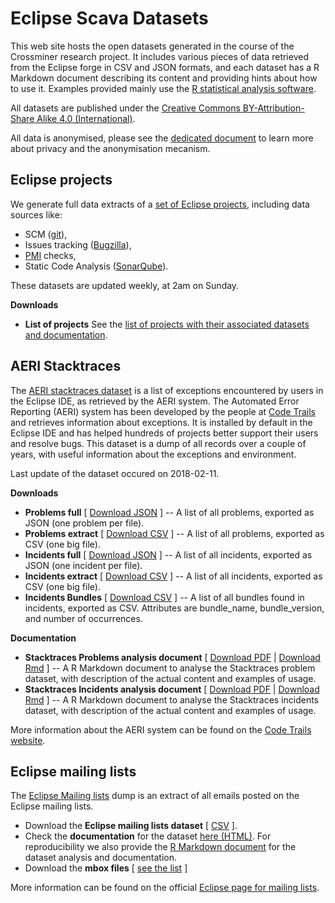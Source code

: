 
# Eclipse Scava Datasets

This web site hosts the open datasets generated in the course of the Crossminer research project. It includes various pieces of data retrieved from the Eclipse forge in CSV and JSON formats, and each dataset has a R Markdown document describing its content and providing hints about how to use it. Examples provided mainly use the [R statistical analysis software](https://r-project.org).

All datasets are published under the [Creative Commons BY-Attribution-Share Alike 4.0 (International)](https://creativecommons.org/licenses/by-sa/4.0/).

All data is anonymised, please see the [dedicated document](../docs/datasets_privacy.html) to learn more about privacy and the anonymisation mecanism.


## Eclipse projects

We generate full data extracts of a [set of Eclipse projects](projects/eclipse_projects.html), including data sources like:

* SCM ([git](https://git.eclipse.org)),
* Issues tracking ([Bugzilla](https://bugs.eclipse.org)),
* [PMI](https://projects.eclipse.org) checks,
* Static Code Analysis ([SonarQube](https://sonar.eclipse.org)).

These datasets are updated weekly, at 2am on Sunday.

**Downloads**

* **List of projects** See the [list of projects with their associated datasets and documentation](projects/eclipse_projects.html).


## AERI Stacktraces

The [AERI stacktraces dataset](aeri_stacktraces/aeri_stacktraces.html) is a list of exceptions encountered by users in the Eclipse IDE, as retrieved by the AERI system. The Automated Error Reporting (AERI) system has been developed by the people at [Code Trails](https://www.codetrails.com/) and retrieves information about exceptions. It is installed by default in the Eclipse IDE and has helped hundreds of projects better support their users and resolve bugs. This dataset is a dump of all records over a couple of years, with useful information about the exceptions and environment.

Last update of the dataset occured on 2018-02-11.

**Downloads**

* **Problems full** [ [Download JSON](aeri_stacktraces/problems_full.tar.bz2) ] -- A list of all problems, exported as JSON (one problem per file).
* **Problems extract** [ [Download CSV](aeri_stacktraces/problems_extract.csv.bz2) ] -- A list of all problems, exported as CSV (one big file).
* **Incidents full** [ [Download JSON](aeri_stacktraces/incidents_full.tar.bz2) ] -- A list of all incidents, exported as JSON (one incident per file).
* **Incidents extract** [ [Download CSV](aeri_stacktraces/incidents_extract.csv.bz2) ] -- A list of all incidents, exported as CSV (one big file).
* **Incidents Bundles** [ [Download CSV](aeri_stacktraces/incidents_bundles_extract.csv.bz2) ] -- A list of all bundles found in incidents, exported as CSV. Attributes are bundle_name, bundle_version, and number of occurrences.

**Documentation**

* **Stacktraces Problems analysis document** [ [Download PDF](aeri_stacktraces/problems_analysis.pdf) | [Download Rmd](aeri_stacktraces/problems_analysis.rmd) ] -- A R Markdown document to analyse the Stacktraces problem dataset, with description of the actual content and examples of usage.
* **Stacktraces Incidents analysis document** [ [Download PDF](aeri_stacktraces/incidents_analysis.pdf) | [Download Rmd](aeri_stacktraces/incidents_analysis.rmd) ] -- A R Markdown document to analyse the Stacktraces incidents dataset, with description of the actual content and examples of usage.

More information about the AERI system can be found on the [Code Trails website](https://www.codetrails.com/error-analytics/manual/).


## Eclipse mailing lists

The [Eclipse Mailing lists](eclipse_mls/eclipse_mls.html) dump is an extract of all emails posted on the Eclipse mailing lists.

* Download the **Eclipse mailing lists dataset** [ [CSV](eclipse_mls/eclipse_mls.gz) ].
* Check the **documentation** for the dataset [here (HTML)](eclipse_mls/mbox_csv_analysis.html). For reproducibility we also provide the [R Markdown document](eclipse_mls/mbox_csv_analysis.rmd) for the dataset analysis and documentation.
* Download the **mbox files** [ [see the list](eclipse_mls/eclipse_mls.html#project-mboxes) ]

More information can be found on the official [Eclipse page for mailing lists](https://accounts.eclipse.org/mailing-list).
